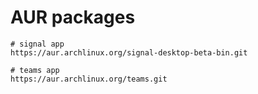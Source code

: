 # AUR packages

```
# signal app
https://aur.archlinux.org/signal-desktop-beta-bin.git

# teams app
https://aur.archlinux.org/teams.git
```
